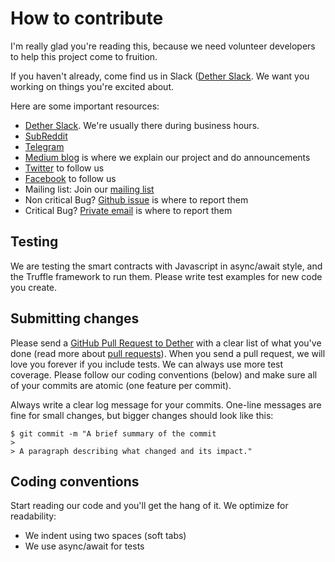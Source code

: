 # How to contribute

I'm really glad you're reading this, because we need volunteer developers to help this project come to fruition.

If you haven't already, come find us in Slack ([Dether Slack](https://dether.slack.com). We want you working on things you're excited about.

Here are some important resources:

  * [Dether Slack](https://dether.slack.com). We're usually there during business hours.
  * [SubReddit](https://www.reddit.com/r/Dether/)
  * [Telegram](http://t.me/Dether_io)
  * [Medium blog](https://medium.com/@DETHER) is where we explain our project and do announcements
  * [Twitter](https://twitter.com/dether_io) to follow us
  * [Facebook](https://www.facebook.com/dether.io/) to follow us
  * Mailing list: Join our [mailing list](https://dether.us16.list-manage.com/subscribe/post?u=dd727296ebfd8ba845b23f156&id=f11fdb74cb)
  * Non critical Bug? [Github issue](https://github.com/dethertech/dethercontracts/issues) is where to report them
  * Critical Bug? [Private email](bug@dether.io) is where to report them

## Testing

We are testing the smart contracts with Javascript in async/await style, and the Truffle framework to run them. Please write test examples for new code you create.

## Submitting changes

Please send a [GitHub Pull Request to Dether](https://github.com/dethertech/dethercontracts/pulls) with a clear list of what you've done (read more about [pull requests](http://help.github.com/pull-requests/)). When you send a pull request, we will love you forever if you include tests. We can always use more test coverage. Please follow our coding conventions (below) and make sure all of your commits are atomic (one feature per commit).

Always write a clear log message for your commits. One-line messages are fine for small changes, but bigger changes should look like this:

    $ git commit -m "A brief summary of the commit
    > 
    > A paragraph describing what changed and its impact."

## Coding conventions

Start reading our code and you'll get the hang of it. We optimize for readability:

  * We indent using two spaces (soft tabs)
  * We use async/await for tests